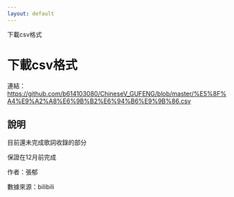 ```yaml
---
layout: default
---
```

下載csv格式

# [](#header-1)下載csv格式

連結：https://github.com/b614103080/ChineseV_GUFENG/blob/master/%E5%8F%A4%E9%A2%A8%E6%9B%B2%E6%94%B6%E9%9B%86.csv

## [](#header-2)說明

目前還未完成歌詞收錄的部分

保證在12月前完成

作者：張郁

數據來源：bilibili
